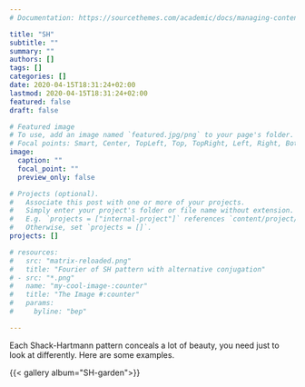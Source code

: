 ```yaml
---
# Documentation: https://sourcethemes.com/academic/docs/managing-content/

title: "SH"
subtitle: ""
summary: ""
authors: []
tags: []
categories: []
date: 2020-04-15T18:31:24+02:00
lastmod: 2020-04-15T18:31:24+02:00
featured: false
draft: false

# Featured image
# To use, add an image named `featured.jpg/png` to your page's folder.
# Focal points: Smart, Center, TopLeft, Top, TopRight, Left, Right, BottomLeft, Bottom, BottomRight.
image:
  caption: ""
  focal_point: ""
  preview_only: false

# Projects (optional).
#   Associate this post with one or more of your projects.
#   Simply enter your project's folder or file name without extension.
#   E.g. `projects = ["internal-project"]` references `content/project/deep-learning/index.md`.
#   Otherwise, set `projects = []`.
projects: []

# resources:
#   src: "matrix-reloaded.png"
#   title: "Fourier of SH pattern with alternative conjugation"
# - src: "*.png"
#   name: "my-cool-image-:counter"
#   title: "The Image #:counter"
#   params:
#     byline: "bep"

---
```

Each Shack-Hartmann pattern conceals a lot of beauty, you need just to look at differently. Here are some examples.

{{< gallery album="SH-garden">}}
